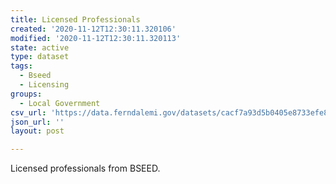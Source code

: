 ```yaml
---
title: Licensed Professionals
created: '2020-11-12T12:30:11.320106'
modified: '2020-11-12T12:30:11.320113'
state: active
type: dataset
tags:
  - Bseed
  - Licensing
groups:
  - Local Government
csv_url: 'https://data.ferndalemi.gov/datasets/cacf7a93d5b0405e8733efe8860ac679_0.csv'
json_url: ''
layout: post

---
```

Licensed professionals from BSEED.
